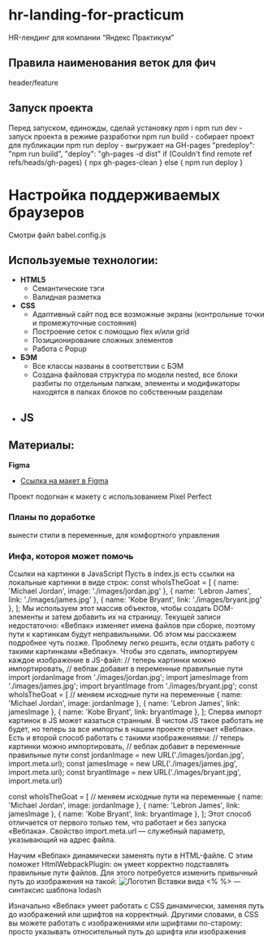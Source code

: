 # hr-landing-for-practicum
HR-лендинг для компании “Яндекс Практикум”

## Правила наименования веток для фич
header/feature

## Запуск проекта
Перед запуском, единожды, сделай установку npm i
npm run dev - запуск проекта в режиме разработки
npm run build - собирает проект для публикации
npm run deploy - выгружает на GH-pages
"predeploy": "npm run build",
"deploy": "gh-pages -d dist"
if (Couldn't find remote ref refs/heads/gh-pages) {
   npx gh-pages-clean
  } else {
    npm run deploy
  }

# Настройка поддерживаемых браузеров
Смотри файл babel.config.js

## Используемые технологии:

- **HTML5**
  - Семантические тэги
  - Валидная разметка
- **CSS**
  - Адаптивный сайт под все возможные экраны (контрольные точки и промежуточные состояния)
  - Построение сеток с помощью flex и/или grid
  - Позиционирование сложных элементов
  - Работа с Popup
- **БЭМ**
  - Все классы названы в соответствии с БЭМ
  - Создана файловая структура по модели nested, все блоки разбиты по отдельным папкам, элементы и модификаторы находятся в папках блоков по собственным разделам
- **JS**
  - 

## Материалы:
**Figma**
- [Ссылка на макет в Figma](https://www.figma.com/file/R6jglaWZLJRABfIzW2Sxsv/HR-landing-page?node-id=0%3A1&t=lEfGSt6qx1URs7C8-1)

Проект подогнан к макету с использованием Pixel Perfect

### Планы по доработке
вынести стили в переменные, для комфортного управления

### Инфа, котороя может помочь
Ссылки на картинки в JavaScript
Пусть в index.js есть ссылки на локальные картинки в виде строк:
const whoIsTheGoat = [
  { name: 'Michael Jordan', image: './images/jordan.jpg' },
  { name: 'Lebron James', link: './images/james.jpg' },
  { name: 'Kobe Bryant', link: './images/bryant.jpg' },
]; 
Мы используем этот массив объектов, чтобы создать DOM-элементы и затем добавить их на страницу.
Текущей записи недостаточно: «Вебпак» изменяет имена файлов при сборке, поэтому пути к картинкам будут неправильными. Об этом мы расскажем подробнее чуть позже. Проблему легко решить, если отдать работу с такими картинками «Вебпаку». Чтобы это сделать, импортируем каждое изображение в JS-файл:
// теперь картинки можно импортировать,
// вебпак добавит в переменные правильные пути
import jordanImage from './images/jordan.jpg';
import jamesImage from './images/james.jpg';
import bryantImage from './images/bryant.jpg';
const whoIsTheGoat = [
  // меняем исходные пути на переменные
  { name: 'Michael Jordan', image: jordanImage },
  { name: 'Lebron James', link: jamesImage },
  { name: 'Kobe Bryant', link: bryantImage },
]; 
Сперва импорт картинок в JS может казаться странным. В чистом JS такое работать не будет, но теперь за все импорты в нашем проекте отвечает «Вебпак». Есть и второй способ работать с такими изображениями:
// теперь картинки можно импортировать,
// вебпак добавит в переменные правильные пути
const jordanImage = new URL('./images/jordan.jpg', import.meta.url);
const jamesImage = new URL('./images/james.jpg', import.meta.url);
const bryantImage = new URL('./images/bryant.jpg', import.meta.url)

const whoIsTheGoat = [
  // меняем исходные пути на переменные
  { name: 'Michael Jordan', image: jordanImage },
  { name: 'Lebron James', link: jamesImage },
  { name: 'Kobe Bryant', link: bryantImage },
]; 
Этот способ отличается от первого только тем, что работает и без запуска «Вебпака». Свойство import.meta.url — служебный параметр, указывающий на адрес файла. 

Научим «Вебпак» динамически заменять пути в HTML-файле. С этим поможет HtmlWebpackPlugin: он умеет корректно подставлять правильные пути файлов. Для этого потребуется изменить привычный путь до изображения на такой:
<img src="<%=require('./images/logo.png')%>" alt="Логотип"> 
Вставки вида <% %> — синтаксис шаблона lodash

Изначально «Вебпак» умеет работать с CSS динамически, заменяя путь до изображений или шрифтов на корректный. Другими словами, в CSS вы можете работать с изображениями или шрифтами по-старому: просто указывать относительный путь до шрифта или изображения
